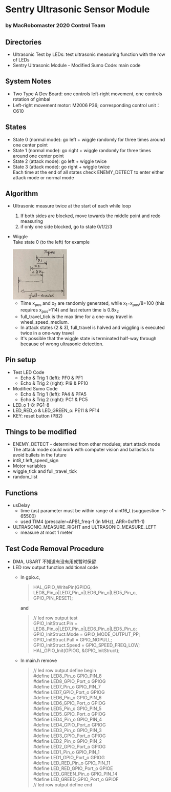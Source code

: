 # Sentry Ultrasonic Sensor Module
### by MacRobomaster 2020 Control Team
## Directories
- Ultrasonic Test by LEDs: test ultrasonic measuring function with the row of LEDs  
- Sentry Ultrasonic Module - Modified Sumo Code: main code

## System Notes
- Two Type A Dev Board: one controls left-right movement, one controls rotation of gimbal
- Left-right movement motor: M2006 P36; corresponding control unit：C610

## States
- State 0 (normal mode): go left + wiggle randomly for three times around one center point
- State 1 (normal mode): go right + wiggle randomly for three times around one center point
- State 2 (attack mode): go left + wiggle twice
- State 3 (attack mode): go right + wiggle twice  
    Each time at the end of all states check ENEMY_DETECT to enter either attack mode or normal mode

## Algorithm
- Ultrasonic measure twice at the start of each while loop
    1. If both sides are blocked, move towards the middle point and redo measuring
    2. if only one side blocked, go to state 0/1/2/3
- Wiggle  
    Take state 0 (to the left) for example

    <img src="doc/Wiggle%20schematic.jpg" alt="Wiggle schematic" width="35%"/>
    
    - Time x<sub>pos</sub> and x<sub>2</sub> are randomly generated, while x<sub>1</sub>=x<sub>pos</sub>/8+100 (this requires x<sub>pos</sub>>114) and last return time is 0.8x<sub>2</sub>
    - full_travel_tick is the max time for a one-way travel in wheel_speed_medium.  
    - In attack states (2 & 3), full_travel is halved and wiggling is executed twice in a one-way travel
    - It's possible that the wiggle state is terminated half-way through because of wrong ultrasonic detection.

## Pin setup
- Test LED Code
    - Echo & Trig 1 (left):   PF0 & PF1  
    - Echo & Trig 2 (right):  PI9 & PF10  
- Modified Sumo Code
    - Echo & Trig 1 (left):   PA4 & PFA5
    - Echo & Trig 2 (right):  PC1 & PC5  
- LED_o 1-8: PG1-8
- LED_RED_o & LED_GREEN_o: PE11 & PF14
- KEY: reset button (PB2)

## Things to be modified
- ENEMY_DETECT - determined from other modules; start attack mode  
    The attack mode could work with computer vision and ballastics to avoid bullets in the future
- int8_t left_speed_sign
- Motor variables
- wiggle_tick and full_travel_tick
- random_list

## Functions
- usDelay
    - time (us) parameter must be within range of uint16_t (sugguestion: 1-65500)
    - used TIM4 (prescaler=APB1_freq-1 (in MHz), ARR=0xffff-1)
- ULTRASONIC_MEASURE_RIGHT and ULTRASONIC_MEASURE_LEFT
    - measure at most 1 meter

## Test Code Removal Procedure
- DMA, USART 不知道有没有用就暂时保留
- LED row output function additional code
    - In gpio.c,
        >HAL_GPIO_WritePin(GPIOG, LED8_Pin_o|LED7_Pin_o|LED6_Pin_o|LED5_Pin_o, GPIO_PIN_RESET);  

        and  

        >// led row output test  
        GPIO_InitStruct.Pin = LED8_Pin_o|LED7_Pin_o|LED6_Pin_o|LED5_Pin_o;  
        GPIO_InitStruct.Mode = GPIO_MODE_OUTPUT_PP;  
        GPIO_InitStruct.Pull = GPIO_NOPULL;  
        GPIO_InitStruct.Speed = GPIO_SPEED_FREQ_LOW;  
        HAL_GPIO_Init(GPIOG, &GPIO_InitStruct);  
    - In main.h remove
        >// led row output define begin  
        #define LED8_Pin_o GPIO_PIN_8  
        #define LED8_GPIO_Port_o GPIOG  
        #define LED7_Pin_o GPIO_PIN_7  
        #define LED7_GPIO_Port_o GPIOG  
        #define LED6_Pin_o GPIO_PIN_6  
        #define LED6_GPIO_Port_o GPIOG  
        #define LED5_Pin_o GPIO_PIN_5  
        #define LED5_GPIO_Port_o GPIOG  
        #define LED4_Pin_o GPIO_PIN_4  
        #define LED4_GPIO_Port_o GPIOG  
        #define LED3_Pin_o GPIO_PIN_3  
        #define LED3_GPIO_Port_o GPIOG  
        #define LED2_Pin_o GPIO_PIN_2  
        #define LED2_GPIO_Port_o GPIOG  
        #define LED1_Pin_o GPIO_PIN_1  
        #define LED1_GPIO_Port_o GPIOG  
        #define LED_RED_Pin_o GPIO_PIN_11  
        #define LED_RED_GPIO_Port_o GPIOE  
        #define LED_GREEN_Pin_o GPIO_PIN_14  
        #define LED_GREED_GPIO_Port_o GPIOF  
        // led row output define end  
